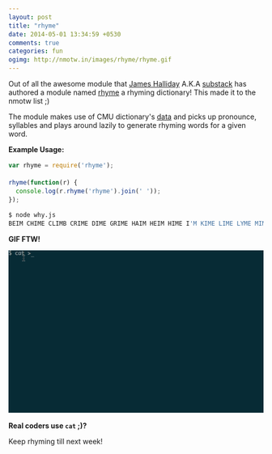 ```yaml
---
layout: post
title: "rhyme"
date: 2014-05-01 13:34:59 +0530
comments: true
categories: fun
ogimg: http://nmotw.in/images/rhyme/rhyme.gif
---
```


Out of all the awesome module that [James Halliday](https://www.npmjs.org/~substack) A.K.A [substack](http://substack.net/) has authored a module named [rhyme](https://github.com/substack/node-rhyme) a rhyming dictionary! This made it to the nmotw list ;)

The module makes use of CMU dictionary's [data](https://cmusphinx.svn.sourceforge.net/svnroot/cmusphinx/trunk/cmudict/cmudict.0.7a) and picks up pronounce, syllables and plays around lazily to generate rhyming words for a given word.

__Example Usage:__

```javascript
var rhyme = require('rhyme');

rhyme(function(r) {
  console.log(r.rhyme('rhyme').join(' '));
});
```

```sh
$ node why.js 
BEIM CHIME CLIMB CRIME DIME GRIME HAIM HEIM HIME I'M KIME LIME LYME MIME PRIME SEIM SIME SLIME SYME THYME TIME
```

__GIF FTW!__

![rhyme](/images/rhyme/rhyme.gif)

__Real coders use `cat` ;)?__

Keep rhyming till next week!
